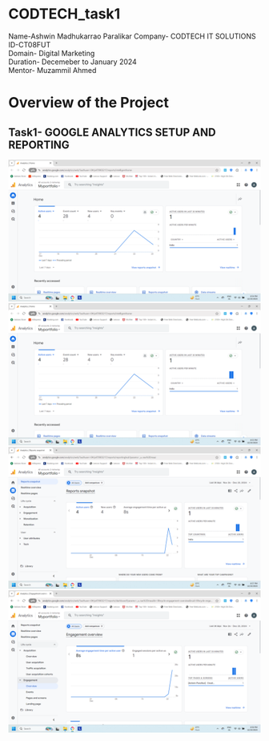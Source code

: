 # CODTECH_task1
Name-Ashwin Madhukarrao Paralikar
Company- CODTECH IT SOLUTIONS<br>
ID-CT08FUT<br>
Domain- Digital Marketing<br>
Duration- Decemeber to January 2024<br>
Mentor- Muzammil Ahmed

# Overview of the Project
## Task1- GOOGLE ANALYTICS SETUP AND REPORTING
![image1](https://github.com/ashwin2023paralikar/CODTECH_task1/blob/086f1d8e3e9f989e275d583b921531b80c6e2034/Screenshot%202024-12-24%20205411.png)
![](https://github.com/ashwin2023paralikar/CODTECH_task1/blob/5bb7507135fd023b5f0ec1d9034d30c2c5ab37ba/Screenshot%202024-12-24%20205534.png)
![](https://github.com/ashwin2023paralikar/CODTECH_task1/blob/832170a5c42825ebc90f576fff442e2e6a3fc668/Screenshot%202024-12-24%20205715.png)
![](https://github.com/ashwin2023paralikar/CODTECH_task1/blob/3d5484d76ca66ca28730030bbc467700ad92196a/Screenshot%202024-12-24%20205832.png)
![]()
